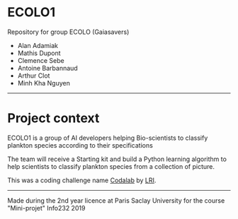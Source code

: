# ECOLO1

Repository for group ECOLO (Gaiasavers) 
* Alan Adamiak
* Mathis Dupont
* Clemence Sebe
* Antoine Barbannaud
* Arthur Clot
* Minh Kha Nguyen
---
# Project context

<p> ECOLO1 is a group of AI developers helping Bio-scientists to classify plankton species according to their specifications  

The team will receive a Starting kit and build a Python learning algorithm to help scientists to classify plankton species from a collection of picture.  

This was a coding challenge name [Codalab](https://codalab.lri.fr/competitions/623) by [LRI](https://www.lri.fr/).

---
Made during the 2nd year licence at Paris Saclay University for the course "Mini-projet" Info232 2019
